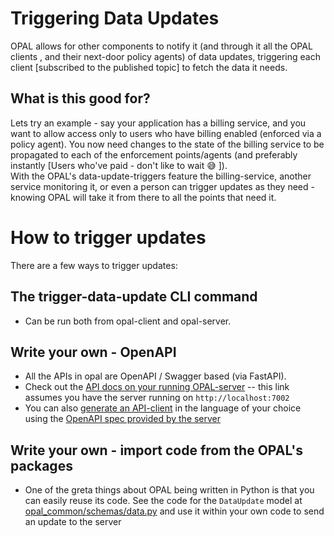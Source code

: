 # Triggering Data Updates
OPAL allows for other components to notify it (and through it all the OPAL clients , and their next-door policy agents) of data updates, triggering each client [subscribed to the published topic] to fetch the data it needs.

## What is this good for?
Lets try an example - say your application has a billing service, and you want to allow access only to users who have billing enabled (enforced via a policy agent). 
You now need changes to the state of the billing service to be propagated to each of the enforcement points/agents (and preferably instantly [Users who've paid - don't like to wait 😅 ]). </br>
With the OPAL's data-update-triggers feature the billing-service, another service monitoring it, or even a person can trigger updates as they need - knowing OPAL will take it from there to all the points that need it.

# How to trigger updates
There are a few ways to trigger updates:</br>

## The trigger-data-update CLI command
 - Can be run both from opal-client and opal-server.


## Write your own - OpenAPI
- All the APIs in opal are OpenAPI / Swagger based (via FastAPI).
- Check out the [API docs on your running OPAL-server](http://localhost:7002/docs#/Data%20Updates/publish_data_update_event_data_config_post) -- this link assumes you have the server running on `http://localhost:7002`
- You can also [generate an API-client](https://github.com/OpenAPITools/openapi-generator) in the language of your choice using the [OpenAPI spec provided by the server](http://localhost:7002/openapi.json) 

## Write your own - import code from the OPAL's packages
- One of the greta things about OPAL being written in Python is that you can easily reuse its code.
See the code for the `DataUpdate` model at [opal_common/schemas/data.py](https://github.com/authorizon/opal/blob/master/opal_common/schemas/data.py) and use it within your own code to send an update to the server





